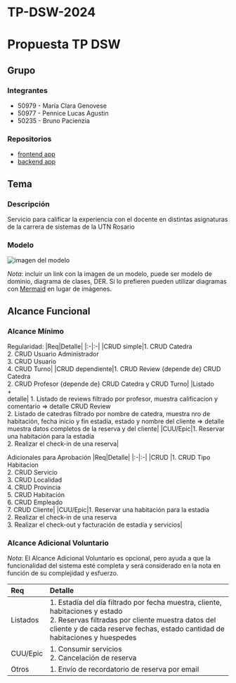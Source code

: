 # TP-DSW-2024
# Propuesta TP DSW

## Grupo
### Integrantes
* 50979 - María Clara Genovese
* 50977 - Pennice Lucas Agustin
* 50235 - Bruno Pacienzia

### Repositorios
* [frontend app](https://github.com/LucasPennice/TP-DSW-FRONT.git)
* [backend app](https://github.com/LucasPennice/TP-DSW-BACK.git)

## Tema
### Descripción
Servicio para calificar la experiencia con el docente en distintas asignaturas de la carrera de sistemas de la UTN Rosario

### Modelo
![imagen del modelo]()

*Nota*: incluir un link con la imagen de un modelo, puede ser modelo de dominio, diagrama de clases, DER. Si lo prefieren pueden utilizar diagramas con [Mermaid](https://mermaid.js.org) en lugar de imágenes.

## Alcance Funcional 

### Alcance Mínimo

Regularidad:
|Req|Detalle|
|:-|:-|
|CRUD simple|1. CRUD Catedra<br>2. CRUD Usuario Administrador<br>3. CRUD Usuario <br>4. CRUD Turno|
|CRUD dependiente|1. CRUD Review {depende de} CRUD Catedra <br>2. CRUD Profesor {depende de} CRUD Catedra y CRUD Turno|
|Listado<br>+<br>detalle| 1. Listado de reviews filtrado por profesor, muestra calificacion y comentario => detalle CRUD Review<br> 2. Listado de catedras filtrado por nombre de catedra, muestra nro de habitación, fecha inicio y fin estadía, estado y nombre del cliente => detalle muestra datos completos de la reserva y del cliente|
|CUU/Epic|1. Reservar una habitación para la estadía<br>2. Realizar el check-in de una reserva|


Adicionales para Aprobación
|Req|Detalle|
|:-|:-|
|CRUD |1. CRUD Tipo Habitacion<br>2. CRUD Servicio<br>3. CRUD Localidad<br>4. CRUD Provincia<br>5. CRUD Habitación<br>6. CRUD Empleado<br>7. CRUD Cliente|
|CUU/Epic|1. Reservar una habitación para la estadía<br>2. Realizar el check-in de una reserva<br>3. Realizar el check-out y facturación de estadía y servicios|


### Alcance Adicional Voluntario

*Nota*: El Alcance Adicional Voluntario es opcional, pero ayuda a que la funcionalidad del sistema esté completa y será considerado en la nota en función de su complejidad y esfuerzo.

|Req|Detalle|
|:-|:-|
|Listados |1. Estadía del día filtrado por fecha muestra, cliente, habitaciones y estado <br>2. Reservas filtradas por cliente muestra datos del cliente y de cada reserve fechas, estado cantidad de habitaciones y huespedes|
|CUU/Epic|1. Consumir servicios<br>2. Cancelación de reserva|
|Otros|1. Envío de recordatorio de reserva por email|
